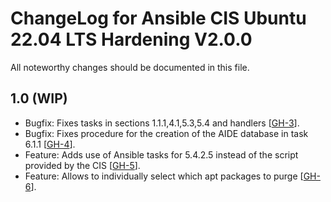# ChangeLog for Ansible CIS Ubuntu 22.04 LTS Hardening V2.0.0
All noteworthy changes should be documented in this file.

## 1.0 (WIP)
- Bugfix: Fixes tasks in sections 1.1.1,4.1,5.3,5.4 and handlers [[GH-3](https://github.com/alivx/CIS-Ubuntu-22.04-Ansible/pull/3)].
- Bugfix: Fixes procedure for the creation of the AIDE database in task 6.1.1 [[GH-4](https://github.com/alivx/CIS-Ubuntu-22.04-Ansible/pull/4)].
- Feature: Adds use of Ansible tasks for 5.4.2.5 instead of the script provided by the CIS [[GH-5](https://github.com/alivx/CIS-Ubuntu-22.04-Ansible/pull/5)].
- Feature: Allows to individually select which apt packages to purge [[GH-6](https://github.com/alivx/CIS-Ubuntu-22.04-Ansible/pull/6)].